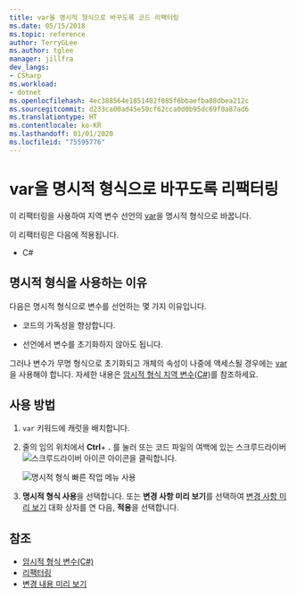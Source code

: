```yaml
---
title: var을 명시적 형식으로 바꾸도록 코드 리팩터링
ms.date: 05/15/2018
ms.topic: reference
author: TerryGLee
ms.author: tglee
manager: jillfra
dev_langs:
- CSharp
ms.workload:
- dotnet
ms.openlocfilehash: 4ec388564e1851402f085f6bbaefba08dbea212c
ms.sourcegitcommit: d233ca00ad45e50cf62cca0d0b95dc69f0a87ad6
ms.translationtype: HT
ms.contentlocale: ko-KR
ms.lasthandoff: 01/01/2020
ms.locfileid: "75595776"
---
```

# <a name="refactoring-to-replace-var-with-an-explicit-type"></a>var을 명시적 형식으로 바꾸도록 리팩터링

이 리팩터링을 사용하여 지역 변수 선언의 [var](/dotnet/csharp/language-reference/keywords/var)을 명시적 형식으로 바꿉니다.

이 리팩터링은 다음에 적용됩니다.

- C#

## <a name="why-to-use-an-explicit-type"></a>명시적 형식을 사용하는 이유

다음은 명시적 형식으로 변수를 선언하는 몇 가지 이유입니다.

- 코드의 가독성을 향상합니다.

- 선언에서 변수를 초기화하지 않아도 됩니다.

그러나 변수가 무명 형식으로 초기화되고 개체의 속성이 나중에 액세스될 경우에는 [var](/dotnet/csharp/language-reference/keywords/var)을 사용해야 합니다. 자세한 내용은 [암시적 형식 지역 변수(C#)](/dotnet/csharp/programming-guide/classes-and-structs/implicitly-typed-local-variables)를 참조하세요.

## <a name="how-to-use-it"></a>사용 방법

1. `var` 키워드에 캐럿을 배치합니다.

1. 줄의 임의 위치에서 **Ctrl**+ **.** 를 눌러 또는 코드 파일의 여백에 있는 스크루드라이버 ![스크루드라이버 아이콘](../media/screwdriver-icon.png) 아이콘을 클릭합니다.

   ![명시적 형식 빠른 작업 메뉴 사용](media/use-explicit-type.png)

1. **명시적 형식 사용**을 선택합니다. 또는 **변경 사항 미리 보기**를 선택하여 [변경 사항 미리 보기](../../ide/preview-changes.md) 대화 상자를 연 다음, **적용**을 선택합니다.

## <a name="see-also"></a>참조

- [암시적 형식 변수(C#)](/dotnet/csharp/programming-guide/classes-and-structs/implicitly-typed-local-variables)
- [리팩터링](../refactoring-in-visual-studio.md)
- [변경 내용 미리 보기](../../ide/preview-changes.md)

